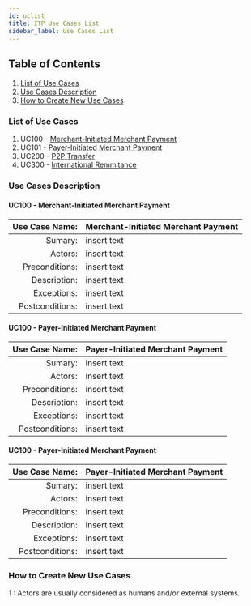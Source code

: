 ```yaml
---
id: uclist
title: ITP Use Cases List
sidebar_label: Use Cases List
---
```


## Table of Contents

1. [List of Use Cases](#uc)
2. [Use Cases Description](#ucdescription)
3. [How to Create New Use Cases](#createuc)

### List of Use Cases <a name="uc"></a>

1. UC100 - [Merchant-Initiated Merchant Payment](#mimp)
2. UC101 - [Payer-Initiated Merchant Payment](#pimp)
3. UC200 - [P2P Transfer]()
4. UC300 - [International Remmitance]()

### Use Cases Description <a name="ucdescription"></a>

#### UC100 - Merchant-Initiated Merchant Payment <a name="mimp"></a>

|Use Case Name:| Merchant-Initiated Merchant Payment |
|-:|:-|
|Sumary:| insert text |
|Actors:| insert text |
|Preconditions:| insert text |
|Description:| insert text |
|Exceptions:| insert text |
|Postconditions:| insert text |

#### UC100 - Payer-Initiated Merchant Payment <a name="pimp"></a>

|Use Case Name:| Payer-Initiated Merchant Payment |
|-:|:-|
|Sumary:| insert text |
|Actors:| insert text |
|Preconditions:| insert text |
|Description:| insert text |
|Exceptions:| insert text |
|Postconditions:| insert text |

#### UC100 - Payer-Initiated Merchant Payment <a name="pimp"></a>

|Use Case Name:| Payer-Initiated Merchant Payment |
|-:|:-|
|Sumary:| insert text |
|Actors:| insert text |
|Preconditions:| insert text |
|Description:| insert text |
|Exceptions:| insert text |
|Postconditions:| insert text |

### How to Create New Use Cases <a name="createuc"></a>










<a name="myfootnote1">1 </a>: Actors are usually considered as humans and/or external systems.
